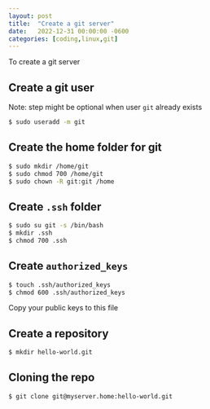 ```yaml
---
layout: post
title:  "Create a git server"
date:   2022-12-31 00:00:00 -0600
categories: [coding,linux,git]
---
```


To create a git server

## Create a git user

Note: step might be optional when user `git` already exists

```sh
$ sudo useradd -m git
```

## Create the home folder for git

```sh
$ sudo mkdir /home/git
$ sudo chmod 700 /home/git
$ sudo chown -R git:git /home
```

## Create `.ssh` folder

```sh
$ sudo su git -s /bin/bash
$ mkdir .ssh
$ chmod 700 .ssh
```

## Create `authorized_keys`

```sh
$ touch .ssh/authorized_keys
$ chmod 600 .ssh/authorized_keys
```

Copy your public keys to this file

## Create a repository

```sh
$ mkdir hello-world.git
```

## Cloning the repo

```sh
$ git clone git@myserver.home:hello-world.git
```
